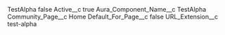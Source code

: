 <?xml version="1.0" encoding="UTF-8"?>
<CustomMetadata xmlns="http://soap.sforce.com/2006/04/metadata" xmlns:xsi="http://www.w3.org/2001/XMLSchema-instance" xmlns:xsd="http://www.w3.org/2001/XMLSchema">
    <label>TestAlpha</label>
    <protected>false</protected>
    <values>
        <field>Active__c</field>
        <value xsi:type="xsd:boolean">true</value>
    </values>
    <values>
        <field>Aura_Component_Name__c</field>
        <value xsi:type="xsd:string">TestAlpha</value>
    </values>
    <values>
        <field>Community_Page__c</field>
        <value xsi:type="xsd:string">Home</value>
    </values>
    <values>
        <field>Default_For_Page__c</field>
        <value xsi:type="xsd:boolean">false</value>
    </values>
    <values>
        <field>URL_Extension__c</field>
        <value xsi:type="xsd:string">test-alpha</value>
    </values>
</CustomMetadata>
